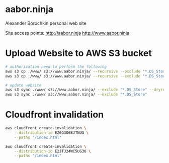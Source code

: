# aabor.ninja
Alexander Borochkin personal web site

Site access points:
http://aabor.ninja
http://www.aabor.ninja

# Upload Website to AWS S3 bucket

```sh
# authorization need to perform the following
aws s3 cp ./www/ s3://www.aabor.ninja/ --recursive --exclude "*.DS_Store" --dryrun
aws s3 cp ./www/ s3://www.aabor.ninja/ --recursive --exclude "*.DS_Store"

# update website
aws s3 sync ./www/ s3://www.aabor.ninja/ --exclude "*.DS_Store" --dryrun
aws s3 sync ./www/ s3://www.aabor.ninja/ --exclude "*.DS_Store"
``` 

# Cloudfront invalidation

```sh
aws cloudfront create-invalidation \
    --distribution-id EZ6G3O6BJTNUG \
    --paths "/index.html"

aws cloudfront create-invalidation \
    --distribution-id E2JTJ24WC5UG30 \
    --paths "/index.html"
```
